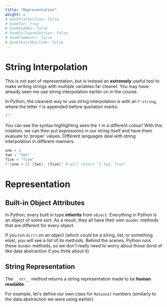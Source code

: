 ```yaml
---
title: "Representation"
weight: 2
# bookFlatSection: false
# bookToc: true
# bookHidden: false
# bookCollapseSection: false
# bookComments: false
# bookSearchExclude: false
---
```


# String Interpolation

This is not part of representation, but is instead an **extremely** useful tool to make writing strings with multiple variables far cleaner. You may have already seen me use string interpolation earlier on in the course.

In Python, the cleanest way to use string interpolation is with an `f-string`, where the letter `f` is appended before quotation marks.

```python
f""
```

You can see the syntax highlighting sees the `f` in a different colour! With this notation, we can then put expressions in our string itself and have them evaluate to 'proper' values. Different languages deal with string interpolation in different manners.

```python
one = 1
two = "two"
five = "five"
f"{one + 1} {two}, {five}" # will return "2 two, five"
```

# Representation

## Built-in Object Attributes

In Python, every built in type **inherits** from `object`. Everything in Python is an object of some sort. As a result, they all have their own `dunder` methods that are different for every object.

If you run `dir()` on an object (which could be a string, list, or something else), you will see a list of its methods. Behind the scenes, Python runs these `dunder` methods, so we don't really need to worry about those (kind of like data abstraction if you think about it)

## String Representation

The `__str__` method returns a string representation made to be **human readable**.

For example, let's define our own class for `Rational` numbers (similarly to the data abstraction we were using earlier)